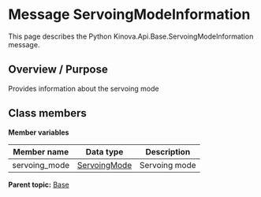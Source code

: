 # Message ServoingModeInformation

This page describes the Python Kinova.Api.Base.ServoingModeInformation message.

## Overview / Purpose

Provides information about the servoing mode

## Class members

 **Member variables** 

|Member name|Data type|Description|
|-----------|---------|-----------|
|servoing\_mode| [ServoingMode](enm_Base_ServoingMode.md#)|Servoing mode|

**Parent topic:** [Base](../references/summary_Base.md)

